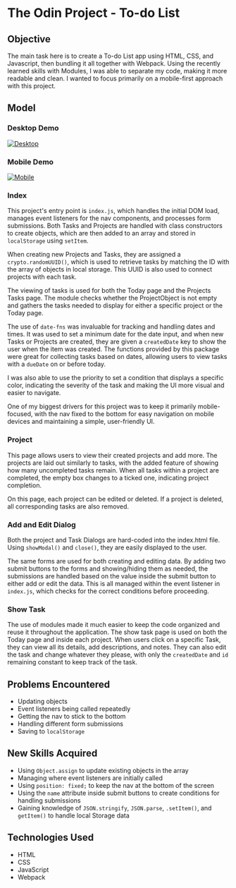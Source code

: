 # The Odin Project - To-do List

## Objective
The main task here is to create a To-do List app using HTML, CSS, and Javascript, then bundling it all together with Webpack. Using the recently learned skills with Modules, I was able to separate my code, making it more readable and clean. I wanted to focus primarily on a mobile-first approach with this project.

## Model 
### Desktop Demo
[![Desktop](https://img.youtube.com/vi/c0R0xPPEINU/0.jpg)](https://www.youtube.com/watch?v=c0R0xPPEINU)

### Mobile Demo
[![Mobile](https://img.youtube.com/vi/Dd3ORH9ylBY/0.jpg)](https://www.youtube.com/watch?v=Dd3ORH9ylBY)

### Index 

This project's entry point is `index.js`, which handles the initial DOM load, manages event listeners for the nav components, and processes form submissions. Both Tasks and Projects are handled with class constructors to create objects, which are then added to an array and stored in `localStorage` using `setItem`.

When creating new Projects and Tasks, they are assigned a `crypto.randomUUID()`, which is used to retrieve tasks by matching the ID with the array of objects in local storage. This UUID is also used to connect projects with each task.

The viewing of tasks is used for both the Today page and the Projects Tasks page. The module checks whether the ProjectObject is not empty and gathers the tasks needed to display for either a specific project or the Today page.

The use of `date-fns` was invaluable for tracking and handling dates and times. It was used to set a minimum date for the date input, and when new Tasks or Projects are created, they are given a `createdDate` key to show the user when the item was created. The functions provided by this package were great for collecting tasks based on dates, allowing users to view tasks with a `dueDate` on or before today.

I was also able to use the priority to set a condition that displays a specific color, indicating the severity of the task and making the UI more visual and easier to navigate.

One of my biggest drivers for this project was to keep it primarily mobile-focused, with the nav fixed to the bottom for easy navigation on mobile devices and maintaining a simple, user-friendly UI.

### Project

This page allows users to view their created projects and add more. The projects are laid out similarly to tasks, with the added feature of showing how many uncompleted tasks remain. When all tasks within a project are completed, the empty box changes to a ticked one, indicating project completion.

On this page, each project can be edited or deleted. If a project is deleted, all corresponding tasks are also removed.

### Add and Edit Dialog

Both the project and Task Dialogs are hard-coded into the index.html file. Using `showModal()` and `close()`, they are easily displayed to the user.

The same forms are used for both creating and editing data. By adding two submit buttons to the forms and showing/hiding them as needed, the submissions are handled based on the value inside the submit button to either add or edit the data. This is all managed within the event listener in `index.js`, which checks for the correct conditions before proceeding.

### Show Task

The use of modules made it much easier to keep the code organized and reuse it throughout the application. The show task page is used on both the Today page and inside each project. When users click on a specific Task, they can view all its details, add descriptions, and notes. They can also edit the task and change whatever they please, with only the `createdDate` and `id` remaining constant to keep track of the task.

## Problems Encountered
- Updating objects
- Event listeners being called repeatedly
- Getting the nav to stick to the bottom
- Handling different form submissions
- Saving to `localStorage`

## New Skills Acquired
- Using `Object.assign` to update existing objects in the array
- Managing where event listeners are initially called
- Using `position: fixed;` to keep the nav at the bottom of the screen
- Using the `name` attribute inside submit buttons to create conditions for handling submissions
- Gaining knowledge of `JSON.stringify`, `JSON.parse`, `.setItem()`, and `getItem()` to handle local Storage data

## Technologies Used
- HTML
- CSS
- JavaScript
- Webpack
